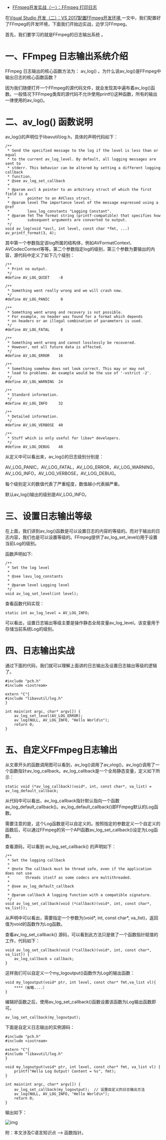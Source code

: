 - [FFmpeg开发实战（一）：FFmpeg 打印日志](https://www.cnblogs.com/renhui/p/10388199.html)

在[Visual Studio 开发（二）：VS 2017配置FFmpeg开发环境 ](https://www.cnblogs.com/renhui/p/10387764.html)一文中，我们配置好了FFmpeg的开发环境，下面我们开始边实战，边学习FFmpeg。

首先，我们要学习的就是FFmpeg的日志输出系统 。

# 一、FFmpeg 日志输出系统介绍

FFmpeg 日志输出的核心函数方法为： av_log() 。为什么说av_log()是FFmpeg中输出日志的核心函数函数？

因为我们随便打开一个FFmpeg的源代码文件，就会发现其中遍布着av_log()函数。一般情况下FFmpeg类库的源代码不允许使用printf()这种函数，所有的输出一律使用的av_log()。

# 二、av_log() 函数说明

av_log()的声明位于libavutil\log.h，具体的声明代码如下：

```
/**
 * Send the specified message to the log if the level is less than or equal
 * to the current av_log_level. By default, all logging messages are sent to
 * stderr. This behavior can be altered by setting a different logging callback
 * function.
 * @see av_log_set_callback
 *
 * @param avcl A pointer to an arbitrary struct of which the first field is a
 *        pointer to an AVClass struct.
 * @param level The importance level of the message expressed using a @ref
 *        lavu_log_constants "Logging Constant".
 * @param fmt The format string (printf-compatible) that specifies how
 *        subsequent arguments are converted to output.
 */
void av_log(void *avcl, int level, const char *fmt, ...) av_printf_format(3, 4);
```

其中第一个参数指定该log所属的结构体，例如AVFormatContext、AVCodecContext等等。第二个参数指定log的级别，第三个参数为要输出的内容，源代码中定义了如下几个级别：

```
/**
 * Print no output.
 */
#define AV_LOG_QUIET    -8
 
/**
 * Something went really wrong and we will crash now.
 */
#define AV_LOG_PANIC     0
 
/**
 * Something went wrong and recovery is not possible.
 * For example, no header was found for a format which depends
 * on headers or an illegal combination of parameters is used.
 */
#define AV_LOG_FATAL     8
 
/**
 * Something went wrong and cannot losslessly be recovered.
 * However, not all future data is affected.
 */
#define AV_LOG_ERROR    16
 
/**
 * Something somehow does not look correct. This may or may not
 * lead to problems. An example would be the use of '-vstrict -2'.
 */
#define AV_LOG_WARNING  24
 
/**
 * Standard information.
 */
#define AV_LOG_INFO     32
 
/**
 * Detailed information.
 */
#define AV_LOG_VERBOSE  40
 
/**
 * Stuff which is only useful for libav* developers.
 */
#define AV_LOG_DEBUG    48
```

从定义中可以看出来，av_log()的日志级别分别是：

AV_LOG_PANIC，AV_LOG_FATAL，AV_LOG_ERROR，AV_LOG_WARNING，AV_LOG_INFO，AV_LOG_VERBOSE，AV_LOG_DEBUG。

每个级别定义的数值代表了严重程度，数值越小代表越严重。

默认av_log()输出的级别是AV_LOG_INFO。

# 三、设置日志输出等级

在上面，我们讲到av_log()函数是可以设置日志的内容的等级的。而对于输出的日志内容，我们也是可以设置等级的。FFmpeg提供了av_log_set_level()用于设置当前Log的级别。

函数声明如下:

```
/**
 * Set the log level
 *
 * @see lavu_log_constants
 *
 * @param level Logging level
 */
void av_log_set_level(int level);
```

查看函数代码实现：

```
static int av_log_level = AV_LOG_INFO;
```

可以看出，设置日志输出等级主要是操作静态全局变量av_log_level。该变量用于存储当前系统Log的级别。

# 四、日志输出实战

通过下面的代码，我们就可以理解上面讲的日志输出及设置日志输出等级的逻辑了。

```
#include "pch.h"
#include <iostream>

extern "C"{
#include "libavutil/log.h"
}

int main(int argc, char* argv[]) {
    av_log_set_level(AV_LOG_ERROR);
    av_log(NULL, AV_LOG_INFO, "Hello World\n");
    return 0;
}
```

# 五、自定义FFmpeg日志输出

从文章开头的函数调用图可以看到，av_log()调用了av_vlog()，av_log()调用了一个函数指针av_log_callback。av_log_callback是一个全局静态变量，定义如下所示：

```
static void (*av_log_callback)(void*, int, const char*, va_list) = av_log_default_callback;
```

从代码中可以看出，av_log_callback指针默认指向一个函数av_log_default_callback()。av_log_default_callback()即FFmpeg默认的Log函数。

需要注意的是，这个Log函数是可以自定义的。按照指定的参数定义一个自定义的函数后，可以通过FFmpeg的另一个API函数av_log_set_callback()设定为Log函数。

查看源码，可以看到 av_log_set_callback() 的声明如下：

```
/**
 * Set the logging callback
 *
 * @note The callback must be thread safe, even if the application does not use
 *       threads itself as some codecs are multithreaded.
 *
 * @see av_log_default_callback
 *
 * @param callback A logging function with a compatible signature.
 */
void av_log_set_callback(void (*callback)(void*, int, const char*, va_list));
```

从声明中可以看出，需要指定一个参数为(void*, int, const char*, va_list)，返回值为void的函数作为Log函数。

查看av_log_set_callback() 源码，可以看到此方法只是做了一个函数指针赋值的工作，代码如下：

```
void av_log_set_callback(void (*callback)(void*, int, const char*, va_list)) {
    av_log_callback = callback;
}
```

这样我们可以自定义一个my_logoutput()函数作为Log的输出函数：

```
void my_logoutput(void* ptr, int level, const char* fmt,va_list vl){
    ****（省略....）
}
```

编辑好函数之后，使用av_log_set_callback()函数设置该函数为Log输出函数即可。

```
av_log_set_callback(my_logoutput);
```

下面是自定义日志输出的实例源码：

```
#include "pch.h"
#include <iostream>

extern "C"{
#include "libavutil/log.h"
}

void my_logoutput(void* ptr, int level, const char* fmt, va_list vl) {
    printf("Hello Log Output! Content = %s", fmt);
}

int main(int argc, char* argv[]) {
    av_log_set_callback(my_logoutput);  // 设置自定义的日志输出方法
    av_log(NULL, AV_LOG_INFO, "Hello World\n");
    return 0;
}
```

输出如下：

![img](https://img2018.cnblogs.com/blog/682616/201902/682616-20190216231521738-668814789.png)

 

附：本文涉及C语言知识点 --> 函数指针。